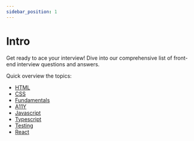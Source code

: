 ```yaml
---
sidebar_position: 1
---
```


# Intro

Get ready to ace your interview! Dive into our comprehensive list of front-end interview questions and answers.

Quick overview the topics:

- [HTML](docs/questions/html.md)
- [CSS](docs/questions/css.md)
- [Fundamentals](docs/questions/fundamentals.md)
- [A11Y](docs/questions/a11y.md)
- [Javascript](docs/questions/javascript.md)
- [Typescript](docs/questions/typescript.md)
- [Testing](docs/questions/testing.md)
- [React](docs/questions/react.md)
